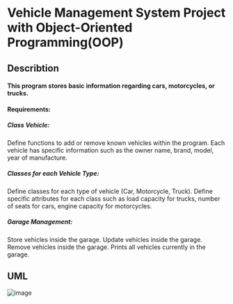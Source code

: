 # Vehicle Management System Project with Object-Oriented Programming(OOP)

## Describtion

#### This program stores basic information regarding cars, motorcycles, or trucks.

#### Requirements:


##### Class Vehicle:

Define functions to add or remove known vehicles within the program.
Each vehicle has specific information such as the owner name, brand, model, year of manufacture.


##### Classes for each Vehicle Type:

Define classes for each type of vehicle (Car, Motorcycle, Truck).
Define specific attributes for each class such as load capacity for trucks, number of seats for cars, engine capacity for motorcycles.


##### Garage Management:

Store vehicles inside the garage.
Update vehicles inside the garage.
Remove vehicles inside the garage.
Prints all vehicles currently in the garage.


## UML
![image](https://github.com/user-attachments/assets/bf79a5af-e591-468a-a3b3-59ab6bb10d2e)


